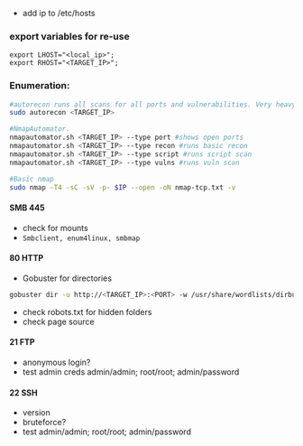 - add ip to /etc/hosts

### export variables for re-use
```
export LHOST="<local_ip>";
export RHOST="<TARGET_IP>";
```
### Enumeration:
``` bash
#autorecon runs all scans for all ports and vulnerabilities. Very heavy
sudo autorecon <TARGET_IP>

#NmapAutomator. 
nmapautomator.sh <TARGET_IP> --type port #shows open ports
nmapautomator.sh <TARGET_IP> --type recon #runs basic recon
nmapautomator.sh <TARGET_IP> --type script #runs script scan
nmapautomator.sh <TARGET_IP> --type vulns #runs vuln scan

#Basic nmap
sudo nmap -T4 -sC -sV -p- $IP --open -oN nmap-tcp.txt -v
```

#### SMB 445
- check for mounts
- `Smbclient, enum4linux, smbmap`

#### 80 HTTP
- Gobuster for directories
``` bash
gobuster dir -u http://<TARGET_IP>:<PORT> -w /usr/share/wordlists/dirbuster/directory-list-1.0.txt 
```
- check robots.txt for hidden folders
- check page source

#### 21 FTP
- anonymous login?
- test admin creds admin/admin; root/root; admin/password

#### 22 SSH 
- version
- bruteforce?
- test admin/admin; root/root; admin/password